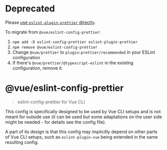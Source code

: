 # Deprecated

Please [use `eslint-plugin-prettier` directly](https://github.com/prettier/eslint-plugin-prettier#recommended-configuration).

To migrate from `@vue/eslint-config-prettier`:
1. `npm add -D eslint-config-prettier eslint-plugin-prettier`
2. `npm remove @vue/eslint-config-prettier`
3. Change `@vue/prettier` to `plugin:prettier/recommended` in your ESLint configuration
4. If there's `@vue/prettier/@typescript-eslint` in the existing configuration, remove it.

# @vue/eslint-config-prettier

> eslint-config-prettier for Vue CLI

This config is specifically designed to be used by Vue CLI setups
and is not meant for outside use (it can be used but some adaptations
on the user side might be needed - for details see the config file).

A part of its design is that this config may implicitly depend on
other parts of Vue CLI setups, such as `eslint-plugin-vue` being
extended in the same resulting config.
